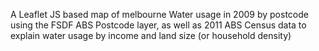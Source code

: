 A Leaflet JS based map of melbourne Water usage in 2009 by postcode using the FSDF ABS Postcode layer, as well as 2011 ABS Census data to explain water usage by income and land size (or household density)